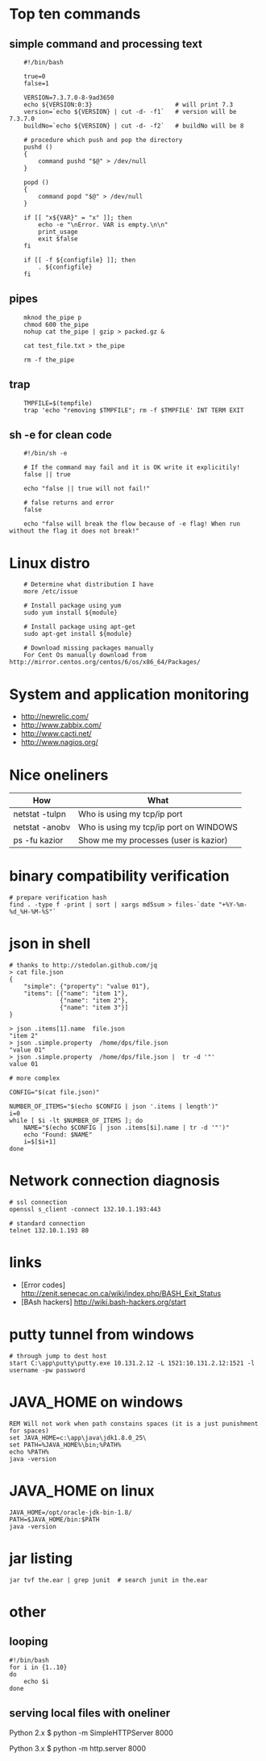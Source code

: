 # Top ten commands

## simple command and processing text

        #!/bin/bash
        
        true=0
        false=1

        VERSION=7.3.7.0-8-9ad3650
        echo ${VERSION:0:3}                       # will print 7.3
        version=`echo ${VERSION} | cut -d- -f1`   # version will be 7.3.7.0
        buildNo=`echo ${VERSION} | cut -d- -f2`   # buildNo will be 8
        
        # procedure which push and pop the directory
        pushd ()
        {
            command pushd "$@" > /dev/null
        }

        popd ()
        {
            command popd "$@" > /dev/null
        }

        if [[ "x${VAR}" = "x" ]]; then
            echo -e "\nError. VAR is empty.\n\n"
            print_usage
            exit $false
        fi

        if [[ -f ${configfile} ]]; then
            . ${configfile}
        fi
    
        
## pipes

        mknod the_pipe p
        chmod 600 the_pipe
        nohup cat the_pipe | gzip > packed.gz &

        cat test_file.txt > the_pipe

        rm -f the_pipe

## trap

        TMPFILE=$(tempfile)
        trap 'echo "removing $TMPFILE"; rm -f $TMPFILE' INT TERM EXIT

## sh -e for clean code

        #!/bin/sh -e

        # If the command may fail and it is OK write it explicitily!
        false || true

        echo "false || true will not fail!"

        # false returns and error
        false

        echo "false will break the flow because of -e flag! When run without the flag it does not break!"

# Linux distro

        # Determine what distribution I have
        more /etc/issue

        # Install package using yum
        sudo yum install ${module}

        # Install package using apt-get
        sudo apt-get install ${module}

        # Download missing packages manually
        For Cent Os manually download from  http://mirror.centos.org/centos/6/os/x86_64/Packages/


# System and application monitoring

* http://newrelic.com/
* http://www.zabbix.com/
* http://www.cacti.net/
* http://www.nagios.org/

# Nice oneliners

|  How                | What |
|---------------------|---------------------|
|  netstat -tulpn     | Who is using my tcp/ip port                |
|  netstat -anobv     |  Who is using my tcp/ip port on WINDOWS    |
|  ps -fu kazior      | Show me my processes (user is kazior)      |

# binary compatibility verification

    # prepare verification hash
    find . -type f -print | sort | xargs md5sum > files-`date "+%Y-%m-%d_%H-%M-%S"`
    
# json in shell

    # thanks to http://stedolan.github.com/jq
    > cat file.json
    {
        "simple": {"property": "value 01"},
        "items": [{"name": "item 1"},
                  {"name": "item 2"},
                  {"name": "item 3"}]
    }

    > json .items[1].name  file.json
    "item 2"
    > json .simple.property  /home/dps/file.json
    "value 01"
    > json .simple.property  /home/dps/file.json |  tr -d '"'
    value 01

    # more complex

    CONFIG="$(cat file.json)"

    NUMBER_OF_ITEMS="$(echo $CONFIG | json '.items | length')"
    i=0
    while [ $i -lt $NUMBER_OF_ITEMS ]; do
        NAME="$(echo $CONFIG | json .items[$i].name | tr -d '"')"
        echo "Found: $NAME"
        i=$[$i+1]
    done



# Network connection diagnosis

    # ssl connection
    openssl s_client -connect 132.10.1.193:443

    # standard connection
    telnet 132.10.1.193 80

# links

* [Error codes]  http://zenit.senecac.on.ca/wiki/index.php/BASH_Exit_Status
* [BAsh hackers] http://wiki.bash-hackers.org/start

# putty tunnel from windows

    # through jump to dest host
    start C:\app\putty\putty.exe 10.131.2.12 -L 1521:10.131.2.12:1521 -l username -pw password

# JAVA_HOME on windows 

    REM Will not work when path constains spaces (it is a just punishment for spaces)
    set JAVA_HOME=c:\app\java\jdk1.8.0_25\
    set PATH=%JAVA_HOME%\bin;%PATH%
    echo %PATH%
    java -version

# JAVA_HOME on linux

    JAVA_HOME=/opt/oracle-jdk-bin-1.8/
    PATH=$JAVA_HOME/bin:$PATH
    java -version

# jar listing

    jar tvf the.ear | grep junit  # search junit in the.ear

# other

## looping

    #!/bin/bash
    for i in {1..10}
    do
        echo $i
    done

## serving local files with oneliner

Python 2.x
$ python -m SimpleHTTPServer 8000

Python 3.x
$ python -m http.server 8000

